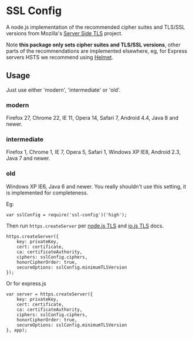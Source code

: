 # SSL Config

A node.js implementation of the recommended cipher suites and TLS/SSL versions from Mozilla's [Server Side TLS](https://github.com/mozilla/server-side-tls) project.

Note **this package only sets cipher suites and TLS/SSL versions**, other parts of the recommendations are implemented elsewhere, eg, for Express servers HSTS we recommend using [Helmet](https://www.npmjs.com/package/helmet).

## Usage

Just use either 'modern', 'intermediate' or 'old'.

### modern

Firefox 27, Chrome 22, IE 11, Opera 14, Safari 7, Android 4.4, Java 8 and newer.

### intermediate

Firefox 1, Chrome 1, IE 7, Opera 5, Safari 1, Windows XP IE8, Android 2.3, Java 7 and newer.

### old

Windows XP IE6, Java 6 and newer. You really shouldn't use this setting, it is implemented for completeness.

Eg:

	var sslConfig = require('ssl-config')('high');

Then run `https.createServer` per [node.js TLS](https://nodejs.org/api/tls.html) and [io.js TLS](https://iojs.org/api/tls.html#tls_tls_createserver_options_secureconnectionlistener) docs.

	https.createServer({
		key: privateKey,
		cert: certificate,
		ca: certificateAuthority,
		ciphers: sslConfig.ciphers,
		honorCipherOrder: true,
		secureOptions: sslConfig.minimumTLSVersion
	});

Or for express.js

	var server = https.createServer({
		key: privateKey,
		cert: certificate,
		ca: certificateAuthority,
		ciphers: sslConfig.ciphers,
		honorCipherOrder: true,
		secureOptions: sslConfig.minimumTLSVersion
	}, app);

